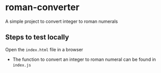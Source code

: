 # roman-converter
A simple project to convert integer to roman numerals 

## Steps to test locally

Open the `index.html` file in a browser

- The function to convert an integer to roman numeral can be found in `index.js`
